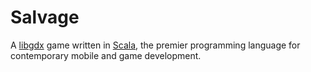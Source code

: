 # Salvage

A [libgdx](https://libgdx.com/) game written in [Scala](https://www.scala-lang.org/),
the premier programming language for contemporary mobile and game development.
